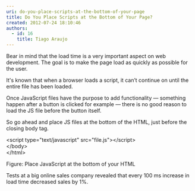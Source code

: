 ```yaml
---
uri: do-you-place-scripts-at-the-bottom-of-your-page
title: Do You Place Scripts at the Bottom of Your Page?
created: 2012-07-24 18:10:46
authors:
  - id: 16
    title: Tiago Araujo
---
```





<span class='intro'> Bear in mind that the load time is a very important aspect on web development.
The goal is to make the page load as quickly as possible for the user.  </span>

<p>It's known that when a browser loads a script, it can’t continue on until the entire file has been loaded.</p>
<p>Once JavaScript files have the purpose to add functionality — something happen after a button is clicked for example — there is no good reason to load the JS file before the button itself.</p>
<p>So go ahead and place JS files at the bottom of the HTML, just before the closing body tag.</p>

<div class="ms-rteCustom-CodeArea">
<p>&lt;script type=&quot;text/javascript&quot; src=&quot;file.js&quot;&gt;&lt;/script&gt; <br> 
&lt;/body&gt; <br>
&lt;/html&gt;
</p>
</div>
<span class="ms-rteCustom-FigureGood">Figure&#58; Place JavaScript at the bottom of your HTML</span>

<p>Tests at a big online sales company revealed that every 100 ms increase in load time decreased sales by 1%.</p>



